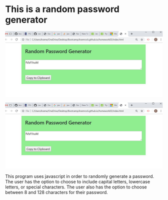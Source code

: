 # **This is a random password generator**

![screenshot](./Capture.jpg)

![screenshot](./Capture.jpg)

This program uses javascript in order to randomly generate a password.  The user has the option to choose to include capital letters, lowercase letters, or special characters.  The user also has the option to choose between 8 and 128 characters for their password.